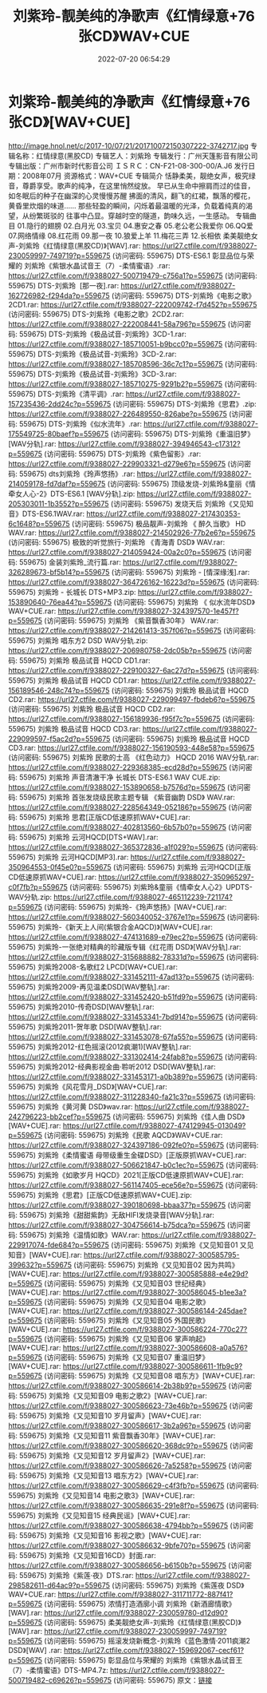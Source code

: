 ﻿---
title: 刘紫玲-靓美纯的净歌声《红情绿意+76张CD》WAV+CUE
date: 2022-07-20 06:54:29
categories: WAV车载音乐、镜像
tags: 华语中文
---
# 刘紫玲-靓美纯的净歌声《红情绿意+76张CD》[WAV+CUE]

http://image.hnol.net/c/2017-10/07/21/201710072150307222-3742717.jpg
专辑名称：红情绿意(黑胶CD)
专辑艺人：刘紫玲
专辑发行：广州天篷影音有限公司
专辑出版：广州市新时代影音公司
ＩＳＲＣ：CN-F21-08-300-00/A.J6
发行日期：2008年07月
资源格式：WAV+CUE
专辑简介
恬静柔美，靓绝女声，极究绿音，尊爵享受。歌声的纯净，在这里悄然绽放。
早已从生命中擦肩而过的佳音，如冬眠后的种子在幽深的心灵慢慢苏醒
拂面的清风，翻飞的红裙，飘落的樱花，黄昏里炊烟的味道……
那些轻盈的瞬间，闪烁着最温暖的光泽，负载着纯真的渴望，从纷繁斑驳的
往事中凸显。穿越时空的隧道，韵味久远，一生感动。
专辑曲目
01.隐行的翅膀
02.白月光
03.宝贝
04.惠安之春
05.老公老公我爱你
06.QQ爱
07.网络情缘
08.红花雨
09.那一夜
10.狼爱上羊
11.梅花三弄
12.长相依
柔美靓绝女声-刘紫玲《红情绿意(黑胶CD)》[WAV].rar: https://url27.ctfile.com/f/9388027-230059997-749719?p=559675
(访问密码: 559675)
DTS-ES6.1 彰显品位与荣耀的 刘紫玲《紫银水晶试音王（7）-柔情蜜语》.rar: https://url27.ctfile.com/f/9388027-500719479-c756a1?p=559675
(访问密码: 559675)
DTS-刘紫玲  [那一夜].rar: https://url27.ctfile.com/f/9388027-162726982-f294da?p=559675
(访问密码: 559675)
DTS-刘紫玲《电影之歌》2CD1.rar: https://url27.ctfile.com/f/9388027-222009742-f7d452?p=559675
(访问密码: 559675)
DTS-刘紫玲《电影之歌》2CD2.rar: https://url27.ctfile.com/f/9388027-222008441-58a796?p=559675
(访问密码: 559675)
DTS-刘紫玲《极品试音-刘紫玲》3CD-1.rar: https://url27.ctfile.com/f/9388027-185710051-b9bcc0?p=559675
(访问密码: 559675)
DTS-刘紫玲《极品试音-刘紫玲》3CD-2.rar: https://url27.ctfile.com/f/9388027-185708596-36c7c1?p=559675
(访问密码: 559675)
DTS-刘紫玲《极品试音-刘紫玲》3CD-3.rar: https://url27.ctfile.com/f/9388027-185710275-9291b2?p=559675
(访问密码: 559675)
DTS-刘紫玲《清平调》.rar: https://url27.ctfile.com/f/9388027-157235436-2dd24c?p=559675
(访问密码: 559675)
DTS-刘紫玲《思君》.zip: https://url27.ctfile.com/f/9388027-226489550-826abe?p=559675
(访问密码: 559675)
DTS-刘紫玲《似水流年》.rar: https://url27.ctfile.com/f/9388027-175549725-80baef?p=559675
(访问密码: 559675)
DTS-刘紫玲《重温旧梦》[WAV分轨].rar: https://url27.ctfile.com/f/9388027-394946543-c17312?p=559675
(访问密码: 559675)
DTS-刘紫玲《紫色留影》.rar: https://url27.ctfile.com/f/9388027-229903321-d279e6?p=559675
(访问密码: 559675)
dts刘紫玲《玲声悠扬》.rar: https://url27.ctfile.com/f/9388027-214059178-fd7daf?p=559675
(访问密码: 559675)
顶级发烧-刘紫玲&童丽《情牵女人心-2》DTS-ES6.1 [WAV分轨].zip: https://url27.ctfile.com/f/9388027-205303011-1b3552?p=559675
(访问密码: 559675)
发烧天后 刘紫玲《又见知音》DTS-ES6.1WAV.rar: https://url27.ctfile.com/f/9388027-217430353-6c1648?p=559675
(访问密码: 559675)
极品靓声-刘紫玲 《 醉久当歌》 HD WAV.rar: https://url27.ctfile.com/f/9388027-214502926-77b2e6?p=559675
(访问密码: 559675)
极致的听觉旅行-刘紫玲 《青海青 DSD》 WAV.rar: https://url27.ctfile.com/f/9388027-214059424-00a2c0?p=559675
(访问密码: 559675)
金装刘紫玲_流行篇.rar: https://url27.ctfile.com/f/9388027-326289673-bf5b14?p=559675
(访问密码: 559675)
刘紫玲 - [情深缘浅].rar: https://url27.ctfile.com/f/9388027-364726162-16223d?p=559675
(访问密码: 559675)
刘紫玲 - 长城长 DTS+MP3.zip: https://url27.ctfile.com/f/9388027-153890640-76ea44?p=559675
(访问密码: 559675)
刘紫玲 《 似水流年DSD》WAV+CUE.rar: https://url27.ctfile.com/f/9388027-324397570-1e457f?p=559675
(访问密码: 559675)
刘紫玲 《紫音飘香30年》 WAV.rar: https://url27.ctfile.com/f/9388027-214261413-357f06?p=559675
(访问密码: 559675)
刘紫玲 唱东方2 DSD WAV分轨.zip: https://url27.ctfile.com/f/9388027-206980758-2dc05b?p=559675
(访问密码: 559675)
刘紫玲 极品试音 HQCD CD1.rar: https://url27.ctfile.com/f/9388027-229100327-6ac27d?p=559675
(访问密码: 559675)
刘紫玲 极品试音 HQCD CD1.rar: https://url27.ctfile.com/f/9388027-156189546-248c74?p=559675
(访问密码: 559675)
刘紫玲 极品试音 HQCD CD2.rar: https://url27.ctfile.com/f/9388027-229099497-fbdeb6?p=559675
(访问密码: 559675)
刘紫玲 极品试音 HQCD CD2.rar: https://url27.ctfile.com/f/9388027-156189936-f95f7c?p=559675
(访问密码: 559675)
刘紫玲 极品试音 HQCD CD3.rar: https://url27.ctfile.com/f/9388027-229099597-f5ac2d?p=559675
(访问密码: 559675)
刘紫玲 极品试音 HQCD CD3.rar: https://url27.ctfile.com/f/9388027-156190593-448e58?p=559675
(访问密码: 559675)
刘紫玲 民歌的士高 《红色动力》 HQCD 2016 WAV分轨.rar: https://url27.ctfile.com/f/9388027-229368385-ecd28d?p=559675
(访问密码: 559675)
刘紫玲 声音清澈干净 长城长 DTS-ES6.1 WAV CUE.zip: https://url27.ctfile.com/f/9388027-153890658-b7576d?p=559675
(访问密码: 559675)
刘紫玲 首张发烧级民歌主题专辑 《紫音幽韵 DSD》 WAV.rar: https://url27.ctfile.com/f/9388027-228564349-052186?p=559675
(访问密码: 559675)
刘紫玲 思君[正版CD低速原抓WAV+CUE].rar: https://url27.ctfile.com/f/9388027-402813560-6b57b0?p=559675
(访问密码: 559675)
刘紫玲 云河HQCD[DTS+WAV].rar: https://url27.ctfile.com/f/9388027-365372836-a1f029?p=559675
(访问密码: 559675)
刘紫玲 云河HQCD[MP3].rar: https://url27.ctfile.com/f/9388027-350964553-0f45e0?p=559675
(访问密码: 559675)
刘紫玲 云河HQCD[正版CD低速原抓WAV+CUE].rar: https://url27.ctfile.com/f/9388027-350965297-c0f7fb?p=559675
(访问密码: 559675)
刘紫玲&童丽《情牵女人心2》UPDTS-WAV分轨.zip: https://url27.ctfile.com/f/9388027-465112239-721174?p=559675
(访问密码: 559675)
刘紫玲-《玲声悠扬》[WAV+CUE].rar: https://url27.ctfile.com/f/9388027-560340052-3767e1?p=559675
(访问密码: 559675)
刘紫玲-《新天上人间(紫银合金AQCD)》[WAV+CUE].rar: https://url27.ctfile.com/f/9388027-474131689-e79ec2?p=559675
(访问密码: 559675)
刘紫玲-一张绝对精典的珍藏版专辑《红花雨 DSD》[WAV分轨].rar: https://url27.ctfile.com/f/9388027-315688882-78331d?p=559675
(访问密码: 559675)
刘紫玲2008-名歌红2 LPCD[WAV+CUE].rar: https://url27.ctfile.com/f/9388027-331452111-47ad13?p=559675
(访问密码: 559675)
刘紫玲2009-再见温柔DSD[WAV整轨].rar: https://url27.ctfile.com/f/9388027-331452420-b51fd9?p=559675
(访问密码: 559675)
刘紫玲2010-传奇DSD[WAV整轨].rar: https://url27.ctfile.com/f/9388027-331453341-7bd914?p=559675
(访问密码: 559675)
刘紫玲2011-贺年歌 DSD[WAV整轨].rar: https://url27.ctfile.com/f/9388027-331453078-67fa55?p=559675
(访问密码: 559675)
刘紫玲2012-红色摇滚(2012疯潮1)[WAV整轨].rar: https://url27.ctfile.com/f/9388027-331302414-24fab8?p=559675
(访问密码: 559675)
刘紫玲2012-经典影视金曲·聆听2012 DSD[WAV整轨].rar: https://url27.ctfile.com/f/9388027-331453171-a0b389?p=559675
(访问密码: 559675)
刘紫玲《风花雪月_DSD》[WAV+CUE].rar: https://url27.ctfile.com/f/9388027-311228340-fa21c3?p=559675
(访问密码: 559675)
刘紫玲《黄河黄 DSD》wav.rar: https://url27.ctfile.com/f/9388027-242796223-bb2cef?p=559675
(访问密码: 559675)
刘紫玲《佳人曲 DSD》[WAV+CUE].rar: https://url27.ctfile.com/f/9388027-474129945-013049?p=559675
(访问密码: 559675)
刘紫玲《民歌 AQCD》WAV+CUE.rar: https://url27.ctfile.com/f/9388027-324397186-092fe0?p=559675
(访问密码: 559675)
刘紫玲《柔情蜜语 母带级重生金碟DSD》[正版原抓WAV+CUE].rar: https://url27.ctfile.com/f/9388027-506621847-b0c1ec?p=559675
(访问密码: 559675)
刘紫玲《如歌岁月 HQCD》2021[正版CD低速原抓WAV+CUE].rar: https://url27.ctfile.com/f/9388027-561147405-ece56e?p=559675
(访问密码: 559675)
刘紫玲《思君》[正版CD低速原抓WAV+CUE].zip: https://url27.ctfile.com/f/9388027-390180698-bbaa37?p=559675
(访问密码: 559675)
刘紫玲《甜甜紫韵》无敌HIFI发烧录音[WAV分轨].rar: https://url27.ctfile.com/f/9388027-304756614-b75dca?p=559675
(访问密码: 559675)
刘紫玲《温情如歌》WAV.rar: https://url27.ctfile.com/f/9388027-229917074-fde684?p=559675
(访问密码: 559675)
刘紫玲《又见知音01 又见知音》[WAV+CUE].rar: https://url27.ctfile.com/f/9388027-300585795-399632?p=559675
(访问密码: 559675)
刘紫玲《又见知音02 因为共鸣》[WAV+CUE].rar: https://url27.ctfile.com/f/9388027-300585888-e4e29d?p=559675
(访问密码: 559675)
刘紫玲《又见知音03 世纪经典》[WAV+CUE].rar: https://url27.ctfile.com/f/9388027-300586045-b1ee3a?p=559675
(访问密码: 559675)
刘紫玲《又见知音04 电影之歌》[WAV+CUE].rar: https://url27.ctfile.com/f/9388027-300586144-245dae?p=559675
(访问密码: 559675)
刘紫玲《又见知音05 外国民歌》[WAV+CUE].rar: https://url27.ctfile.com/f/9388027-300586224-770c27?p=559675
(访问密码: 559675)
刘紫玲《又见知音06 掌声响起》[WAV+CUE].rar: https://url27.ctfile.com/f/9388027-300586608-a0a576?p=559675
(访问密码: 559675)
刘紫玲《又见知音07 重温旧梦》[WAV+CUE].rar: https://url27.ctfile.com/f/9388027-300586611-1fb9c9?p=559675
(访问密码: 559675)
刘紫玲《又见知音08 唱东方》[WAV+CUE].rar: https://url27.ctfile.com/f/9388027-300586614-2b38b9?p=559675
(访问密码: 559675)
刘紫玲《又见知音09 电影之歌2》[WAV+CUE].rar: https://url27.ctfile.com/f/9388027-300586623-73e46b?p=559675
(访问密码: 559675)
刘紫玲《又见知音10 岁月留声》[WAV+CUE].rar: https://url27.ctfile.com/f/9388027-300586617-3b2a96?p=559675
(访问密码: 559675)
刘紫玲《又见知音11 紫音飘香30年》[WAV+CUE].rar: https://url27.ctfile.com/f/9388027-300586620-368dc9?p=559675
(访问密码: 559675)
刘紫玲《又见知音12 岁月留声2》[WAV+CUE].rar: https://url27.ctfile.com/f/9388027-300586626-7a5258?p=559675
(访问密码: 559675)
刘紫玲《又见知音13 唱东方2》[WAV+CUE].rar: https://url27.ctfile.com/f/9388027-300586629-c4f3fb?p=559675
(访问密码: 559675)
刘紫玲《又见知音14 电影之歌3》[WAV+CUE].rar: https://url27.ctfile.com/f/9388027-300586635-291e8f?p=559675
(访问密码: 559675)
刘紫玲《又见知音15 经典民谣》[WAV+CUE].rar: https://url27.ctfile.com/f/9388027-300586638-4794bb?p=559675
(访问密码: 559675)
刘紫玲《又见知音16 影视之歌》[WAV+CUE].rar: https://url27.ctfile.com/f/9388027-300586632-9bfe70?p=559675
(访问密码: 559675)
刘紫玲《又见知音16CD》封面.rar: https://url27.ctfile.com/f/9388027-300586656-b6150b?p=559675
(访问密码: 559675)
刘紫玲《紫莲·夜》DTS.rar: https://url27.ctfile.com/f/9388027-298582611-d64ac9?p=559675
(访问密码: 559675)
刘紫玲《紫莲夜 DSD》WAV+CUE.rar: https://url27.ctfile.com/f/9388027-311711772-887f41?p=559675
(访问密码: 559675)
浓情打造酒廓小调 刘紫玲《新酒廊情歌》[WAV].rar: https://url27.ctfile.com/f/9388027-230059780-d12d90?p=559675
(访问密码: 559675)
柔美靓绝女声-刘紫玲《红情绿意(黑胶CD)》[WAV].rar: https://url27.ctfile.com/f/9388027-230059997-749719?p=559675
(访问密码: 559675)
摇滚发烧新概念-刘紫玲《蓝色激情·2011疯潮2 DSD》[WAV] .rar: https://url27.ctfile.com/f/9388027-159692067-cecf61?p=559675
(访问密码: 559675)
彰显品位与荣耀的 刘紫玲《紫银水晶试音王（7）-柔情蜜语》DTS-MP4.7z: https://url27.ctfile.com/f/9388027-500719482-c69626?p=559675
(访问密码: 559675)
原文：[链接](https://blog.sina.com.cn/s/blog_1647c7e7601030yg5.html)